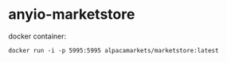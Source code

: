 # anyio-marketstore

docker container:

    docker run -i -p 5995:5995 alpacamarkets/marketstore:latest
